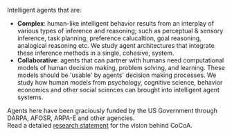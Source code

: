 Intelligent agents that are:
- **Complex**: human-like intelligent behavior results from an interplay of various types of inference and reasoning; such as perceptual & sensory inference, task planning, preference calucaltion, goal reasoning, analogical reasoning etc. We study agent architectures that integrate these inference methods in a single, cohesive, system.  
- **Collaborative**: agents that can partner with humans need computational models of human decision making, problem solving, and learning. These models should be 'usable' by agents' decision making processes. We study how human models from psychology, cognitive science, behavior economics and other social sciences can brought into intelligent agent systems.

Agents here have been graciously funded by the US Government through DARPA, AFOSR, ARPA-E and other agencies.  
Read a detalied [research statement](https://www.shiwali.me/assets/pdf/ResearchStatement.pdf) for the vision behind CoCoA. 


<!--

**Here are some ideas to get you started:**

🙋‍♀️ A short introduction - what is your organization all about?
🌈 Contribution guidelines - how can the community get involved?
👩‍💻 Useful resources - where can the community find your docs? Is there anything else the community should know?
🍿 Fun facts - what does your team eat for breakfast?
🧙 Remember, you can do mighty things with the power of [Markdown](https://docs.github.com/github/writing-on-github/getting-started-with-writing-and-formatting-on-github/basic-writing-and-formatting-syntax)
-->
